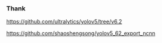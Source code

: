 ### Thank

https://github.com/ultralytics/yolov5/tree/v6.2

https://github.com/shaoshengsong/yolov5_62_export_ncnn

